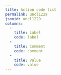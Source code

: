 ```yaml
---
title: Action code list
permalink: uncl1229
jsonid: uncl1229
columns:
  - 
    title: Label
    code: label
  - 
    title: Comment
    code: comment
  - 
    title: Value
    code: value
---
```

